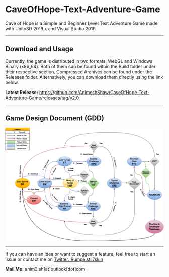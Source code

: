 # CaveOfHope-Text-Adventure-Game
Cave of Hope is a Simple and Beginner Level Text Adventure Game made with Unity3D 2019.x and Visual Studio 2019. 

---

## Download and Usage

Currently, the game is distributed in two formats, WebGL and Windows Binary (x86_64). Both of them can be found within the Build folder under their respective section. Compressed Archives can be found under the Releases folder. Alternatively, you can download them directly using the link below. 

**Latest Release:** https://github.com/AnimeshShaw/CaveOfHope-Text-Adventure-Game/releases/tag/v2.0

---

## Game Design Document (GDD)

![CaveOfHope-GDD](GameDesignDocument-GDD/CaveOfHope-GDD-Final.png)

---

If you can have an idea or want to suggest a feature, feel free to start an issue or contact me on [Twitter: Rumpelstil7skin](https://twitter.com/Rumpelstil7skin)

__Mail Me:__ anim3.sh[at]outlook[dot]com
